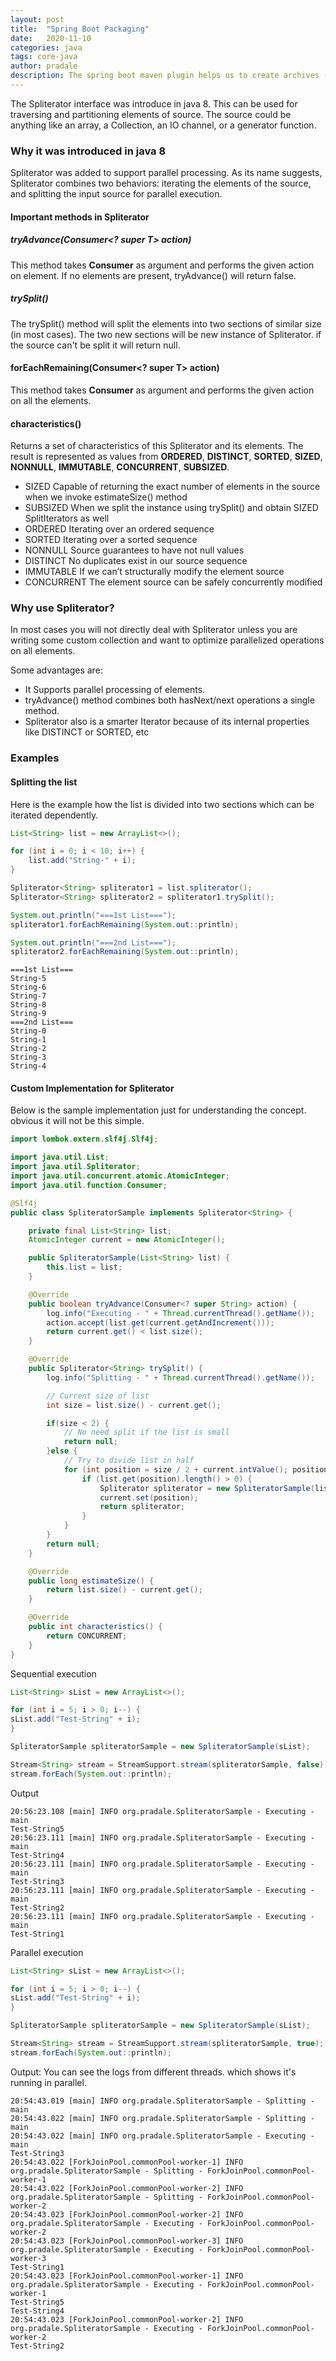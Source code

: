 ```yaml
---
layout: post
title:  "Spring Boot Packaging"
date:   2020-11-10
categories: java
tags: core-java
author: pradale
description: The spring boot maven plugin helps us to create archives (jar files and war files) which contains all the application dependencies.
---
```


The Spliterator interface was introduce in java 8. This can be used for traversing and partitioning elements of source. The source could be anything like an array, a Collection, an IO channel, or a generator function.

### Why it was introduced in java 8
Spliterator was added to support parallel processing. As its name suggests, Spliterator combines two behaviors: iterating the elements of the source, and splitting the input source for parallel execution.

#### Important methods in Spliterator

##### tryAdvance(Consumer<? super T> action)
This method takes **Consumer** as argument and performs the given action on element. If no elements are present, tryAdvance() will return false.

##### trySplit()
The trySplit() method will split the elements into two sections of similar size (in most cases). 
The two new sections will be new instance of Spliterator. if the source can't be split it will return null.  

#### forEachRemaining(Consumer<? super T> action)
This method takes **Consumer** as argument and performs the given action on all the elements.

#### characteristics()
Returns a set of characteristics of this Spliterator and its elements. The result is represented as values from **ORDERED**, **DISTINCT**, **SORTED**, **SIZED**, **NONNULL**, **IMMUTABLE**, **CONCURRENT**, **SUBSIZED**.

* SIZED Capable of returning the exact number of elements in the source when we invoke estimateSize() method
* SUBSIZED When we split the instance using trySplit() and obtain SIZED SplitIterators as well
* ORDERED Iterating over an ordered sequence
* SORTED Iterating over a sorted sequence
* NONNULL Source guarantees to have not null values
* DISTINCT No duplicates exist in our source sequence
* IMMUTABLE If we can’t structurally modify the element source
* CONCURRENT The element source can be safely concurrently modified

### Why use Spliterator?
In most cases you will not directly deal with Spliterator unless you are writing some custom collection and want to optimize parallelized operations on all elements. 

Some advantages are:

* It Supports parallel processing of elements.
* tryAdvance() method combines both hasNext/next operations a single method.
* Spliterator also is a smarter Iterator because of its internal properties like DISTINCT or SORTED, etc


### Examples

#### Splitting the list
Here is the example how the list is divided into two sections which can be iterated dependently.

```java
List<String> list = new ArrayList<>();

for (int i = 0; i < 10; i++) {
    list.add("String-" + i);
}

Spliterator<String> spliterator1 = list.spliterator();
Spliterator<String> spliterator2 = spliterator1.trySplit();

System.out.println("===1st List===");
spliterator1.forEachRemaining(System.out::println);

System.out.println("===2nd List===");
spliterator2.forEachRemaining(System.out::println);
```

```output
===1st List===
String-5
String-6
String-7
String-8
String-9
===2nd List===
String-0
String-1
String-2
String-3
String-4
```

#### Custom Implementation for Spliterator
Below is the sample implementation just for understanding the concept. obvious it will not be this simple.

```java
import lombok.extern.slf4j.Slf4j;

import java.util.List;
import java.util.Spliterator;
import java.util.concurrent.atomic.AtomicInteger;
import java.util.function.Consumer;

@Slf4j
public class SpliteratorSample implements Spliterator<String> {

    private final List<String> list;
    AtomicInteger current = new AtomicInteger();

    public SpliteratorSample(List<String> list) {
        this.list = list;
    }

    @Override
    public boolean tryAdvance(Consumer<? super String> action) {
        log.info("Executing - " + Thread.currentThread().getName());
        action.accept(list.get(current.getAndIncrement()));
        return current.get() < list.size();
    }

    @Override
    public Spliterator<String> trySplit() {
        log.info("Splitting - " + Thread.currentThread().getName());

        // Current size of list
        int size = list.size() - current.get();

        if(size < 2) {
            // No need split if the list is small
            return null;
        }else {
            // Try to divide list in half
            for (int position = size / 2 + current.intValue(); position < list.size(); position++) {
                if (list.get(position).length() > 0) {
                    Spliterator spliterator = new SpliteratorSample(list.subList(current.get(), position));
                    current.set(position);
                    return spliterator;
                }
            }
        }
        return null;
    }

    @Override
    public long estimateSize() {
        return list.size() - current.get();
    }

    @Override
    public int characteristics() {
        return CONCURRENT;
    }
}
```

Sequential execution

```java
List<String> sList = new ArrayList<>();

for (int i = 5; i > 0; i--) {
sList.add("Test-String" + i);
}

SpliteratorSample spliteratorSample = new SpliteratorSample(sList);

Stream<String> stream = StreamSupport.stream(spliteratorSample, false);
stream.forEach(System.out::println);
```

Output

```output
20:56:23.108 [main] INFO org.pradale.SpliteratorSample - Executing - main
Test-String5
20:56:23.111 [main] INFO org.pradale.SpliteratorSample - Executing - main
Test-String4
20:56:23.111 [main] INFO org.pradale.SpliteratorSample - Executing - main
Test-String3
20:56:23.111 [main] INFO org.pradale.SpliteratorSample - Executing - main
Test-String2
20:56:23.111 [main] INFO org.pradale.SpliteratorSample - Executing - main
Test-String1
```

Parallel execution
```java
List<String> sList = new ArrayList<>();

for (int i = 5; i > 0; i--) {
sList.add("Test-String" + i);
}

SpliteratorSample spliteratorSample = new SpliteratorSample(sList);

Stream<String> stream = StreamSupport.stream(spliteratorSample, true);
stream.forEach(System.out::println);
```

Output: You can see the logs from different threads. which shows it's running in parallel.

```output
20:54:43.019 [main] INFO org.pradale.SpliteratorSample - Splitting - main
20:54:43.022 [main] INFO org.pradale.SpliteratorSample - Splitting - main
20:54:43.022 [main] INFO org.pradale.SpliteratorSample - Executing - main
Test-String3
20:54:43.022 [ForkJoinPool.commonPool-worker-1] INFO org.pradale.SpliteratorSample - Splitting - ForkJoinPool.commonPool-worker-1
20:54:43.022 [ForkJoinPool.commonPool-worker-2] INFO org.pradale.SpliteratorSample - Splitting - ForkJoinPool.commonPool-worker-2
20:54:43.023 [ForkJoinPool.commonPool-worker-2] INFO org.pradale.SpliteratorSample - Executing - ForkJoinPool.commonPool-worker-2
20:54:43.023 [ForkJoinPool.commonPool-worker-3] INFO org.pradale.SpliteratorSample - Executing - ForkJoinPool.commonPool-worker-3
Test-String1
20:54:43.023 [ForkJoinPool.commonPool-worker-1] INFO org.pradale.SpliteratorSample - Executing - ForkJoinPool.commonPool-worker-1
Test-String5
Test-String4
20:54:43.023 [ForkJoinPool.commonPool-worker-2] INFO org.pradale.SpliteratorSample - Executing - ForkJoinPool.commonPool-worker-2
Test-String2
```
